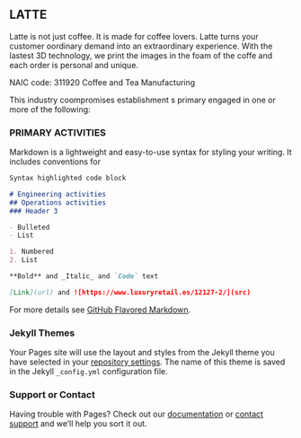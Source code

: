 ## LATTE 
Latte is not just coffee. It is made for coffee lovers. Latte turns your customer oordinary demand into an extraordinary experience. With the lastest 3D technology, we print the images in the foam of the coffe and each order is personal and unique. 

NAIC code: 311920 Coffee and Tea Manufacturing 

This industry coompromises establishment s primary engaged in one or more of the following: 



### PRIMARY ACTIVITIES 

Markdown is a lightweight and easy-to-use syntax for styling your writing. It includes conventions for

```markdown
Syntax highlighted code block

# Engineering activities 
## Operations activities 
### Header 3

- Bulleted
- List

1. Numbered
2. List

**Bold** and _Italic_ and `Code` text

[Link](url) and ![https://www.luxuryretail.es/12127-2/](src)
```

For more details see [GitHub Flavored Markdown](https://guides.github.com/features/mastering-markdown/).

### Jekyll Themes

Your Pages site will use the layout and styles from the Jekyll theme you have selected in your [repository settings](https://github.com/Ainhoa-Urtasun-UPNA/hohr-project-group-assignment-latte/settings/pages). The name of this theme is saved in the Jekyll `_config.yml` configuration file.

### Support or Contact

Having trouble with Pages? Check out our [documentation](https://docs.github.com/categories/github-pages-basics/) or [contact support](https://support.github.com/contact) and we’ll help you sort it out.
